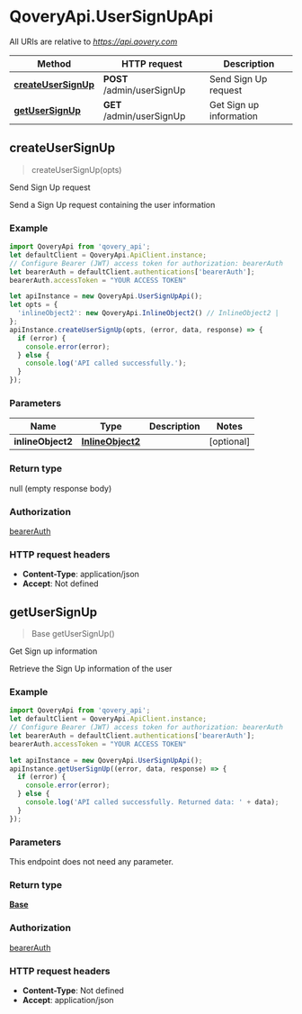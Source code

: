 # QoveryApi.UserSignUpApi

All URIs are relative to *https://api.qovery.com*

Method | HTTP request | Description
------------- | ------------- | -------------
[**createUserSignUp**](UserSignUpApi.md#createUserSignUp) | **POST** /admin/userSignUp | Send Sign Up request
[**getUserSignUp**](UserSignUpApi.md#getUserSignUp) | **GET** /admin/userSignUp | Get Sign up information



## createUserSignUp

> createUserSignUp(opts)

Send Sign Up request

Send a Sign Up request containing the user information

### Example

```javascript
import QoveryApi from 'qovery_api';
let defaultClient = QoveryApi.ApiClient.instance;
// Configure Bearer (JWT) access token for authorization: bearerAuth
let bearerAuth = defaultClient.authentications['bearerAuth'];
bearerAuth.accessToken = "YOUR ACCESS TOKEN"

let apiInstance = new QoveryApi.UserSignUpApi();
let opts = {
  'inlineObject2': new QoveryApi.InlineObject2() // InlineObject2 | 
};
apiInstance.createUserSignUp(opts, (error, data, response) => {
  if (error) {
    console.error(error);
  } else {
    console.log('API called successfully.');
  }
});
```

### Parameters


Name | Type | Description  | Notes
------------- | ------------- | ------------- | -------------
 **inlineObject2** | [**InlineObject2**](InlineObject2.md)|  | [optional] 

### Return type

null (empty response body)

### Authorization

[bearerAuth](../README.md#bearerAuth)

### HTTP request headers

- **Content-Type**: application/json
- **Accept**: Not defined


## getUserSignUp

> Base getUserSignUp()

Get Sign up information

Retrieve the Sign Up information of the user

### Example

```javascript
import QoveryApi from 'qovery_api';
let defaultClient = QoveryApi.ApiClient.instance;
// Configure Bearer (JWT) access token for authorization: bearerAuth
let bearerAuth = defaultClient.authentications['bearerAuth'];
bearerAuth.accessToken = "YOUR ACCESS TOKEN"

let apiInstance = new QoveryApi.UserSignUpApi();
apiInstance.getUserSignUp((error, data, response) => {
  if (error) {
    console.error(error);
  } else {
    console.log('API called successfully. Returned data: ' + data);
  }
});
```

### Parameters

This endpoint does not need any parameter.

### Return type

[**Base**](Base.md)

### Authorization

[bearerAuth](../README.md#bearerAuth)

### HTTP request headers

- **Content-Type**: Not defined
- **Accept**: application/json

